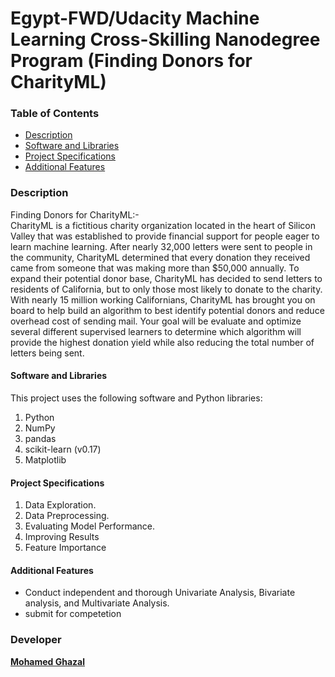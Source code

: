 
# Egypt-FWD/Udacity Machine Learning Cross-Skilling Nanodegree Program (Finding Donors for CharityML)

### Table of Contents
- [Description](#description)
- [Software and Libraries](#software-and-libraries)
- [Project Specifications](#project-specifications)
- [Additional Features](#additional-features)

### [](#description)Description

Finding Donors for CharityML:-\
  CharityML is a fictitious charity organization located in the heart of Silicon Valley that was established to provide financial support for people eager to learn machine learning. After nearly 32,000 letters were sent to people in the community, CharityML determined that every donation they received came from someone that was making more than $50,000 annually. To expand their potential donor base, CharityML has decided to send letters to residents of California, but to only those most likely to donate to the charity. With nearly 15 million working Californians, CharityML has brought you on board to help build an algorithm to best identify potential donors and reduce overhead cost of sending mail. Your goal will be evaluate and optimize several different supervised learners to determine which algorithm will provide the highest donation yield while also reducing the total number of letters being sent.

#### [](#software-and-libraries)Software and Libraries

This project uses the following software and Python libraries:
1. Python
2. NumPy
3. pandas
4. scikit-learn (v0.17)
5. Matplotlib

#### [](#project-specifications)Project Specifications

1.  Data Exploration.
2.  Data Preprocessing.
3.  Evaluating Model Performance.
4.  Improving Results
5.  Feature Importance

#### [](#additional-features)Additional Features

-   Conduct independent and thorough Univariate Analysis, Bivariate analysis, and Multivariate Analysis.
-   submit for competetion

### [](#developer)Developer

**[Mohamed Ghazal](https://github.com/MuGhz84)**

